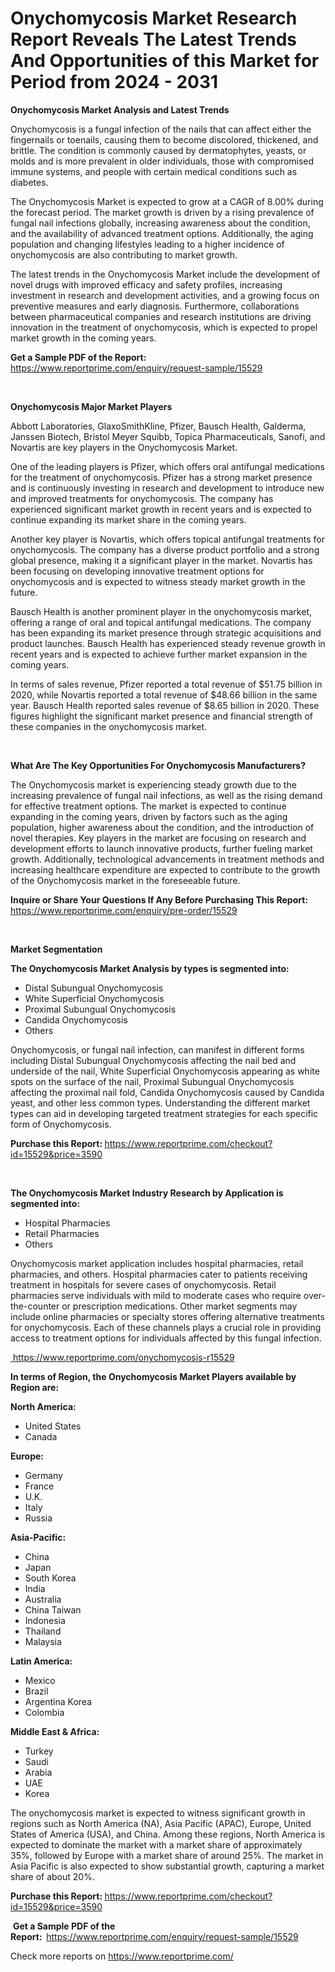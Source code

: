 <p><h1>Onychomycosis Market Research Report Reveals The Latest Trends And Opportunities of this Market for Period from 2024 - 2031</h1></p><p><strong>Onychomycosis Market Analysis and Latest Trends</strong></p>
<p><p>Onychomycosis is a fungal infection of the nails that can affect either the fingernails or toenails, causing them to become discolored, thickened, and brittle. The condition is commonly caused by dermatophytes, yeasts, or molds and is more prevalent in older individuals, those with compromised immune systems, and people with certain medical conditions such as diabetes.</p><p>The Onychomycosis Market is expected to grow at a CAGR of 8.00% during the forecast period. The market growth is driven by a rising prevalence of fungal nail infections globally, increasing awareness about the condition, and the availability of advanced treatment options. Additionally, the aging population and changing lifestyles leading to a higher incidence of onychomycosis are also contributing to market growth.</p><p>The latest trends in the Onychomycosis Market include the development of novel drugs with improved efficacy and safety profiles, increasing investment in research and development activities, and a growing focus on preventive measures and early diagnosis. Furthermore, collaborations between pharmaceutical companies and research institutions are driving innovation in the treatment of onychomycosis, which is expected to propel market growth in the coming years.</p></p>
<p><strong>Get a Sample PDF of the Report:&nbsp;</strong> <a href="https://www.reportprime.com/enquiry/request-sample/15529">https://www.reportprime.com/enquiry/request-sample/15529</a></p>
<p>&nbsp;</p>
<p><strong>Onychomycosis Major Market Players</strong></p>
<p><p>Abbott Laboratories, GlaxoSmithKline, Pfizer, Bausch Health, Galderma, Janssen Biotech, Bristol Meyer Squibb, Topica Pharmaceuticals, Sanofi, and Novartis are key players in the Onychomycosis Market. </p><p>One of the leading players is Pfizer, which offers oral antifungal medications for the treatment of onychomycosis. Pfizer has a strong market presence and is continuously investing in research and development to introduce new and improved treatments for onychomycosis. The company has experienced significant market growth in recent years and is expected to continue expanding its market share in the coming years.</p><p>Another key player is Novartis, which offers topical antifungal treatments for onychomycosis. The company has a diverse product portfolio and a strong global presence, making it a significant player in the market. Novartis has been focusing on developing innovative treatment options for onychomycosis and is expected to witness steady market growth in the future.</p><p>Bausch Health is another prominent player in the onychomycosis market, offering a range of oral and topical antifungal medications. The company has been expanding its market presence through strategic acquisitions and product launches. Bausch Health has experienced steady revenue growth in recent years and is expected to achieve further market expansion in the coming years.</p><p>In terms of sales revenue, Pfizer reported a total revenue of $51.75 billion in 2020, while Novartis reported a total revenue of $48.66 billion in the same year. Bausch Health reported sales revenue of $8.65 billion in 2020. These figures highlight the significant market presence and financial strength of these companies in the onychomycosis market.</p></p>
<p>&nbsp;</p>
<p><strong>What Are The Key Opportunities For Onychomycosis Manufacturers?</strong></p>
<p><p>The Onychomycosis market is experiencing steady growth due to the increasing prevalence of fungal nail infections, as well as the rising demand for effective treatment options. The market is expected to continue expanding in the coming years, driven by factors such as the aging population, higher awareness about the condition, and the introduction of novel therapies. Key players in the market are focusing on research and development efforts to launch innovative products, further fueling market growth. Additionally, technological advancements in treatment methods and increasing healthcare expenditure are expected to contribute to the growth of the Onychomycosis market in the foreseeable future.</p></p>
<p><strong>Inquire or Share Your Questions If Any Before Purchasing This Report:</strong> <a href="https://www.reportprime.com/enquiry/pre-order/15529">https://www.reportprime.com/enquiry/pre-order/15529</a></p>
<p>&nbsp;</p>
<p><strong>Market Segmentation</strong></p>
<p><strong>The Onychomycosis Market Analysis by types is segmented into:</strong></p>
<p><ul><li>Distal Subungual Onychomycosis</li><li>White Superficial Onychomycosis</li><li>Proximal Subungual Onychomycosis</li><li>Candida Onychomycosis</li><li>Others</li></ul></p>
<p><p>Onychomycosis, or fungal nail infection, can manifest in different forms including Distal Subungual Onychomycosis affecting the nail bed and underside of the nail, White Superficial Onychomycosis appearing as white spots on the surface of the nail, Proximal Subungual Onychomycosis affecting the proximal nail fold, Candida Onychomycosis caused by Candida yeast, and other less common types. Understanding the different market types can aid in developing targeted treatment strategies for each specific form of Onychomycosis.</p></p>
<p><strong>Purchase this Report:&nbsp;</strong><a href="https://www.reportprime.com/checkout?id=15529&price=3590">https://www.reportprime.com/checkout?id=15529&price=3590</a></p>
<p>&nbsp;</p>
<p><strong>The Onychomycosis Market Industry Research by Application is segmented into:</strong></p>
<p><ul><li>Hospital Pharmacies</li><li>Retail Pharmacies</li><li>Others</li></ul></p>
<p><p>Onychomycosis market application includes hospital pharmacies, retail pharmacies, and others. Hospital pharmacies cater to patients receiving treatment in hospitals for severe cases of onychomycosis. Retail pharmacies serve individuals with mild to moderate cases who require over-the-counter or prescription medications. Other market segments may include online pharmacies or specialty stores offering alternative treatments for onychomycosis. Each of these channels plays a crucial role in providing access to treatment options for individuals affected by this fungal infection.</p></p>
<p><a href="https://www.reportprime.com/onychomycosis-r15529">&nbsp;https://www.reportprime.com/onychomycosis-r15529</a></p>
<p><strong>In terms of Region, the Onychomycosis Market Players available by Region are:</strong></p>
<p>
    <p> <strong> North America: </strong>
        <ul>
            <li>United States</li>
            <li>Canada</li>
        </ul>
        </p> 
    <p> <strong> Europe: </strong>
        <ul>
            <li>Germany</li>
            <li>France</li>
            <li>U.K.</li>
            <li>Italy</li>
            <li>Russia</li>
        </ul>
        </p> 
    <p> <strong> Asia-Pacific: </strong>
        <ul>
            <li>China</li>
            <li>Japan</li>
            <li>South Korea</li>
            <li>India</li>
            <li>Australia</li>
            <li>China Taiwan</li>
            <li>Indonesia</li>
            <li>Thailand</li>
            <li>Malaysia</li>
        </ul>
        </p> 
    <p> <strong> Latin America: </strong>
        <ul>
            <li>Mexico</li>
            <li>Brazil</li>
            <li>Argentina Korea</li>
            <li>Colombia</li>
        </ul>
        </p> 
    <p> <strong> Middle East & Africa: </strong>
        <ul>
            <li>Turkey</li>
            <li>Saudi</li>
            <li>Arabia</li>
            <li>UAE</li>
            <li>Korea</li>
        </ul>
    </p>
    </p>
<p><p>The onychomycosis market is expected to witness significant growth in regions such as North America (NA), Asia Pacific (APAC), Europe, United States of America (USA), and China. Among these regions, North America is expected to dominate the market with a market share of approximately 35%, followed by Europe with a market share of around 25%. The market in Asia Pacific is also expected to show substantial growth, capturing a market share of about 20%.</p></p>
<p><strong>Purchase this Report: </strong><a href="https://www.reportprime.com/checkout?id=15529&price=3590">https://www.reportprime.com/checkout?id=15529&price=3590</a></p>
<p>&nbsp;<strong>Get a Sample PDF of the Report:&nbsp;&nbsp;</strong><a href="https://www.reportprime.com/enquiry/request-sample/15529">https://www.reportprime.com/enquiry/request-sample/15529</a></p>
<p><strong></strong></p>
<p>Check more reports on <a href="https://www.reportprime.com/">https://www.reportprime.com/</a></p>